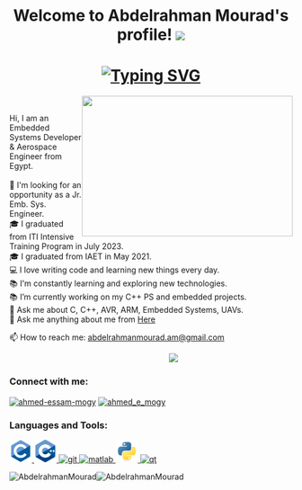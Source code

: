 <!--
**AbdelrahmanMourad/AbdelrahmanMourad** is a ✨ _special_ ✨ repository because its `README.md` (this file) appears on your GitHub profile.

Here are some ideas to get you started:

- 🔭 I’m currently working on ...
- 🌱 I’m currently learning ...
- 👯 I’m looking to collaborate on ...
- 🤔 I’m looking for help with ...
- 💬 Ask me about ...
- 📫 How to reach me: ...
- 😄 Pronouns: ...
- ⚡ Fun fact: ...

Find many templates at:
https://github.com/abhisheknaiidu/awesome-github-profile-readme
-->
<!--- ---------------------------------------------------------------------------------------------------------------------------------  -->

<!-- -->
<!---  Welcome to my profile  -->
<!-- <h1 align="center">Hi 👋, I'm Abdelrahman Mourad </h1>  -->
<h1 align="center">
  Welcome to Abdelrahman Mourad's profile!
  <img src="https://media.giphy.com/media/hvRJCLFzcasrR4ia7z/giphy.gif" width="28">
</h1>

<!-- -->
<!---  Moving Text Blue Colored  -->
<!---  WebSite for future Edits  --><!---  [Moving Text](https://readme-typing-svg.demolab.com/demo/)  -->
<h1 align="center"> 
<a href="https://git.io/typing-svg"><img src="https://readme-typing-svg.demolab.com?font=Fira+Code&weight=600&size=24&pause=1000&color=F7627B&background=000000&width=435&lines=Embedded+Systems+Engineer....." alt="Typing SVG" /></a>
</h1>
<!--
<h1 align="center"> 
<a href="https://git.io/typing-svg"><img src="https://readme-typing-svg.demolab.com?font=Fira+Code&weight=500&size=24&pause=1000&background=4224FF00&width=435&lines=Jr.+Embedded+Systems+Engineer..;ITI+Intensive+Program+Graduate.;Always+Learning+New+Things..;Ex+Aerospace+Engineer.;Feel+Free+To+Contact!" alt="Typing SVG" /></a>
</h1>  -->


<!-- -->
<!--  Programmer Photo ^__^  -->
<img align="right" height="250" width="375" alt="" src="https://raw.githubusercontent.com/iampavangandhi/iampavangandhi/master/gifs/coder.gif" />

<!-- -->
<!--  Data  -->
<br>
<p align="left">
  Hi, I am an Embedded Systems Developer & Aerospace Engineer from Egypt.
  <br>
  <br>
  🔬 I'm looking for an opportunity as a Jr. Emb. Sys. Engineer.
  <br>
  🎓 I graduated from ITI Intensive Training Program in July 2023.
  <br>
  🎓 I graduated from IAET in May 2021.
  <br>
  💻 I love writing code and learning new things every day.
  <br>
  📚 I'm constantly learning and exploring new technologies.
  <br>
  📚 I’m currently working on my C++ PS and embedded projects.
  <br>
  💬 Ask me about C, C++, AVR, ARM, Embedded Systems, UAVs.
  <br>
  💬 Ask me anything about me from <a href="https://github.com/AbdelrahmanMourad/AbdelrahmanMourad/issues" title="Issues">Here</a>
  <br>
  
  📫 How to reach me: <a href="mailto: abdelrahmanmourad.am@gmail.com">abdelrahmanmourad.am@gmail.com</a>
  </p>

<!-- -->
<!--  Function Repeate .. Sleep,Code,Eat,Repeate -->  
<img width="220" align="right" src="https://c.tenor.com/_DOBjnGspYAAAAAM/code-coding.gif">
<br>
  
<!-- -->
<!--  Connect with me  -->
<h3 align="left">Connect with me:</h3>
<p align="left">
<!---  Linked In {Icon + Link}  -->
<!---  HackerRank {Icon + Link}  -->
<a href="https://www.linkedin.com/in/abdelrahman-mourad-28bb10128/" target="blank">
<img align="center" src="https://raw.githubusercontent.com/rahuldkjain/github-profile-readme-generator/master/src/images/icons/Social/linked-in-alt.svg" alt="ahmed-essam-mogy" height="30" width="40" /></a>
<a href="https://www.hackerrank.com/abdelrahmanmour2" target="blank">
<img align="center" src="https://raw.githubusercontent.com/rahuldkjain/github-profile-readme-generator/master/src/images/icons/Social/hackerrank.svg" alt="ahmed_e_mogy" height="30" width="40" /></a>
</p>

<!-- -->
<!--  Languages and Tools  -->
<h3 align="left">Languages and Tools:</h3>
<p align="left"> <a href="https://www.cprogramming.com/" target="_blank" rel="noreferrer"> 
<img src="https://raw.githubusercontent.com/devicons/devicon/master/icons/c/c-original.svg" alt="c" width="40" height="40"/> </a> <a href="https://www.w3schools.com/cpp/" target="_blank" rel="noreferrer"> 
<img src="https://raw.githubusercontent.com/devicons/devicon/master/icons/cplusplus/cplusplus-original.svg" alt="cplusplus" width="40" height="40"/> </a> <a href="https://git-scm.com/" target="_blank" rel="noreferrer"> 
<img src="https://www.vectorlogo.zone/logos/git-scm/git-scm-icon.svg" alt="git" width="40" height="40"/> </a> <a href="https://www.mathworks.com/" target="_blank" rel="noreferrer"> 
<img src="https://upload.wikimedia.org/wikipedia/commons/2/21/Matlab_Logo.png" alt="matlab" width="40" height="40"/> </a> <a href="https://www.mysql.com/" target="_blank" rel="noreferrer">  <a href="https://www.python.org" target="_blank" rel="noreferrer"> 
<img src="https://raw.githubusercontent.com/devicons/devicon/master/icons/python/python-original.svg" alt="python" width="40" height="40"/> </a> <a href="https://www.qt.io/" target="_blank" rel="noreferrer"> <img src="https://upload.wikimedia.org/wikipedia/commons/0/0b/Qt_logo_2016.svg" alt="qt" width="40" height="40"/> </a> </p>

<!-- -->
<!--  Stats : Most used Languages -->
<p><img align="left" src="https://github-readme-stats.vercel.app/api/top-langs?username=AbdelrahmanMourad&show_icons=true&locale=en&layout=compact&theme=radical" alt="AbdelrahmanMourad" /></p>

<!-- -->
<!--  Stats : Abdelrahman Mourad's GitHub Status -->
<p>&nbsp;<img align="left" src="https://github-readme-stats.vercel.app/api?username=AbdelrahmanMourad&show_icons=true&locale=en&theme=radical" alt="AbdelrahmanMourad" /></p>


<!--- ---------------------------------------------------------------------------------------------------------------------------------  -->

<!--- ---------------------------------------------------------------------------------------------------------------------------------  -->

